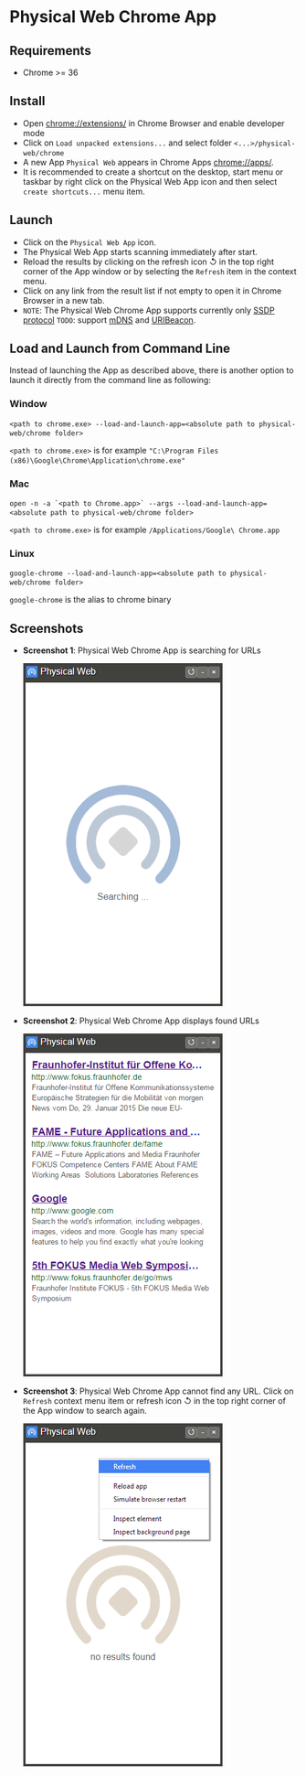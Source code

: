 # Physical Web Chrome App

## Requirements

* Chrome >= 36

## Install

* Open [chrome://extensions/](chrome://extensions/) in Chrome Browser and enable developer mode
* Click on `Load unpacked extensions...` and select folder `<...>/physical-web/chrome`
* A new App `Physical Web` appears in Chrome Apps [chrome://apps/](chrome://apps/). 
* It is recommended to create a shortcut on the desktop, start menu or taskbar by right click on the Physical Web App icon and then select `create shortcuts...` menu item.
   
## Launch

* Click on the `Physical Web App` icon. 
* The Physical Web App starts scanning immediately after start.
* Reload the results by clicking on the refresh icon &#8634; in the top right corner of the App window or by selecting the `Refresh` item in the context menu.
* Click on any link from the result list if not empty to open it in Chrome Browser in a new tab.
* `NOTE`: The Physical Web Chrome App supports currently only [SSDP protocol](../documentation/ssdp_support.md) `TODO`: support [mDNS](mDNS_Support.md) and [URIBeacon](https://github.com/google/uribeacon).   

## Load and Launch from Command Line

Instead of launching the App as described above, there is another option to launch it directly from the command line as following:

### Window
```
<path to chrome.exe> --load-and-launch-app=<absolute path to physical-web/chrome folder>
```

`<path to chrome.exe>` is for example `"C:\Program Files (x86)\Google\Chrome\Application\chrome.exe"`

### Mac
```
open -n -a `<path to Chrome.app>` --args --load-and-launch-app=<absolute path to physical-web/chrome folder>
```

`<path to chrome.exe>` is for example `/Applications/Google\ Chrome.app`

### Linux
```
google-chrome --load-and-launch-app=<absolute path to physical-web/chrome folder>
```

`google-chrome` is the alias to chrome binary

## Screenshots 

* **Screenshot 1**: Physical Web Chrome App is searching for URLs
	
	![Physical Web Chrome App is searching for URLs](img/chrome_app_1.png)

* **Screenshot 2**: Physical Web Chrome App displays found URLs
	
	![Physical Web Chrome App displays found URLs](img/chrome_app_2.png)

* **Screenshot 3**: Physical Web Chrome App cannot find any URL. Click on `Refresh` context menu item or refresh icon &#8634; in the top right corner of the App window to search again.
	
	![Physical Web Chrome App cannot find any URL](img/chrome_app_3.png)

